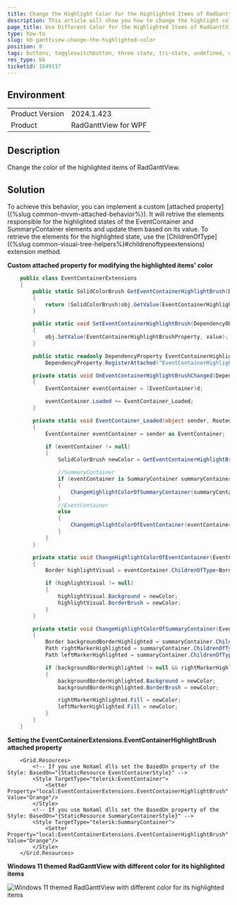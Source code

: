 ```yaml
---
title: Change the Highlight Color for the Highlighted Items of RadGanttView
description: This article will show you how to change the highlight color for the highlighted items of RadGanttView.
page_title: Use Different Color for the Highlighted Items of RadGanttView
type: how-to
slug: kb-ganttview-change-the-highlighted-color
position: 0
tags: buttons, toggleswitchbutton, three state, tri-state, undefined, content, state
res_type: kb
ticketid: 1649117
---
```


## Environment
<table>
	<tbody>
		<tr>
			<td>Product Version</td>
			<td>2024.1.423</td>
		</tr>
		<tr>
			<td>Product</td>
			<td>RadGanttView for WPF</td>
		</tr>
	</tbody>
</table>

## Description

Change the color of the highlighted items of RadGanttView.

## Solution

To achieve this behavior, you can implement a custom [attached property]({%slug common-mvvm-attached-behavior%}). It will retrive the elements responsible for the highlighted states of the EventContainer and SummaryContainer elements and update them based on its value. To retrieve the elements for the highlighted state, use the [ChildrenOfType]({%slug common-visual-tree-helpers%}#childrenoftypeextensions) extension method.

__Custom attached property for modifying the highlighted items' color__
```C#
    public class EventContainerExtensions
    {
        public static SolidColorBrush GetEventContainerHighlightBrush(DependencyObject obj)
        {
            return (SolidColorBrush)obj.GetValue(EventContainerHighlightBrushProperty);
        }

        public static void SetEventContainerHighlightBrush(DependencyObject obj, SolidColorBrush value)
        {
            obj.SetValue(EventContainerHighlightBrushProperty, value);
        }

        public static readonly DependencyProperty EventContainerHighlightBrushProperty =
            DependencyProperty.RegisterAttached("EventContainerHighlightBrush", typeof(SolidColorBrush), typeof(EventContainerExtensions), new PropertyMetadata(null,   OnEventContainerHighlightBrushChanged));

        private static void OnEventContainerHighlightBrushChanged(DependencyObject d, DependencyPropertyChangedEventArgs e)
        {
            EventContainer eventContainer = (EventContainer)d;

            eventContainer.Loaded += EventContainer_Loaded;
        }

        private static void EventContainer_Loaded(object sender, RoutedEventArgs e)
        {
            EventContainer eventContainer = sender as EventContainer;

            if (eventContainer != null)
            {
                SolidColorBrush newColor = GetEventContainerHighlightBrush(eventContainer);

                //SummaryContainer
                if (eventContainer is SummaryContainer summaryContainer)
                {
                    ChangeHighlightColorOfSummaryContainer(summaryContainer, newColor);
                }
                //EventContainer
                else
                {
                    ChangеHighlightColorOfEventContainer(eventContainer, newColor);
                }
            }
        }

        private static void ChangеHighlightColorOfEventContainer(EventContainer eventContainer, SolidColorBrush newColor)
        {
            Border highlightVisual = eventContainer.ChildrenOfType<Border>().FirstOrDefault(x => x.Name == "HighlightVisual");

            if (highlightVisual != null)
            {
                highlightVisual.Background = newColor;
                highlightVisual.BorderBrush = newColor;
            }
        }

        private static void ChangeHighlightColorOfSummaryContainer(EventContainer summaryContainer, SolidColorBrush newColor)
        {
            Border backgroundBorderHighlighted = summaryContainer.ChildrenOfType<Border>().FirstOrDefault(x => x.Name == "BackgroundBorderHighlighted");
            Path rightMarkerHighlighted = summaryContainer.ChildrenOfType<Path>().FirstOrDefault(x => x.Name == "RightMarkerHighlighted");
            Path leftMarkerHighlighted = summaryContainer.ChildrenOfType<Path>().FirstOrDefault(x => x.Name == "LeftMarkerHighlighted");

            if (backgroundBorderHighlighted != null && rightMarkerHighlighted != null && leftMarkerHighlighted != null)
            {
                backgroundBorderHighlighted.Background = newColor;
                backgroundBorderHighlighted.BorderBrush = newColor;

                rightMarkerHighlighted.Fill = newColor;
                leftMarkerHighlighted.Fill = newColor;
            }
        }
    }
```

__Setting the EventContainerExtensions.EventContainerHighlightBrush attached property__
```XAML
    <Grid.Resources>
        <!-- If you use NoXaml dlls set the BasedOn property of the Style: BasedOn="{StaticResource EventContainerStyle}" -->
        <Style TargetType="telerik:EventContainer">
            <Setter Property="local:EventContainerExtensions.EventContainerHighlightBrush" Value="Orange"/>
        </Style>
        <!-- If you use NoXaml dlls set the BasedOn property of the Style: BasedOn="{StaticResource SummaryContainerStyle}" -->
        <Style TargetType="telerik:SummaryContainer">
            <Setter Property="local:EventContainerExtensions.EventContainerHighlightBrush" Value="Orange"/>
        </Style>
    </Grid.Resources>
```

__Windows 11 themed RadGanttView with different color for its highlighted items__

![Windows 11 themed RadGanttView with different color for its highlighted items](images/kb-ganttview-change-the-highlighted-color-0.png)